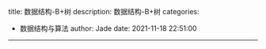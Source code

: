 title: 数据结构-B+树
description: 数据结构-B+树
categories:
  - 数据结构与算法
author: Jade
date: 2021-11-18 22:51:00
---
##